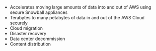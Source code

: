 * Accelerates moving large amounts of data into and out of AWS using secure Snowball appliances
* Terabytes to many petabytes of data in and out of the AWS Cloud securely
* Cloud migration
* Disaster recovery 
* Data center decommission
* Content distribution